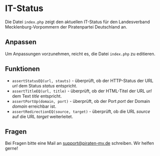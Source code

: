 IT-Status
=========

Die Datei `index.php` zeigt den aktuellen IT-Status für den Landesverband Mecklenburg-Vorpommern der Piratenpartei Deutschland an.

Anpassen
--------

Um Anpassungen vorzunehmen, reicht es, die Datei `index.php` zu editieren.

Funktionen
----------

* `assertStatusEQ(url, stauts)` - überprüft, ob der HTTP-Status der URL *url* dem Status *status* entspricht.
* `assertTitleEQ(url, title)` - überprüft, ob der HTML-Titel der URL *url* dem Text *title* entspricht.
* `assertPortUp(domain, port)` - überprüft, ob der Port *port* der Domain *domain* erreichbar ist.
* `assertRedirectionEQ(source, target)` - überprüft, ob die URL *source* auf die URL *target* weiterleitet.

Fragen
------

Bei Fragen bitte eine Mail an support@piraten-mv.de schreiben. Wir helfen gerne!
